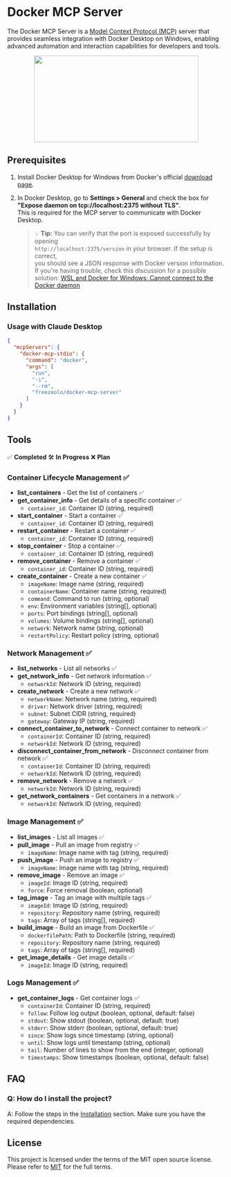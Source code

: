# Docker MCP Server

The Docker MCP Server is a [Model Context Protocol (MCP)](https://modelcontextprotocol.io/introduction)
server that provides seamless integration with Docker Desktop on Windows, enabling advanced
automation and interaction capabilities for developers and tools.

<div align="center">
  <a href="https://glama.ai/mcp/servers/@nideil/mcp-server-docker">
    <img width="380" height="200" src="https://glama.ai/mcp/servers/@nideil/mcp-server-docker/badge" />
  </a>
</div>

## Prerequisites

1. Install Docker Desktop for Windows from Docker's official [download page](https://docs.docker.com/desktop/setup/install/windows-install/).
2. In Docker Desktop, go to **Settings > General** and check the box for  
   **"Expose daemon on tcp://localhost:2375 without TLS"**.  
   This is required for the MCP server to communicate with Docker Desktop.

   > 💡 **Tip:** You can verify that the port is exposed successfully by opening  
   > `http://localhost:2375/version` in your browser. If the setup is correct,  
   > you should see a JSON response with Docker version information.
   > If you're having trouble, check this discussion for a possible solution:
   > [WSL and Docker for Windows: Cannot connect to the Docker daemon](https://forums.docker.com/t/wsl-and-docker-for-windows-cannot-connect-to-the-docker-daemon-at-tcp-localhost-2375-is-the-docker-daemon-running/63571/13)

## Installation

### Usage with Claude Desktop

```json
{
  "mcpServers": {
    "docker-mcp-stdio": {
      "command": "docker",
      "args": [
        "run",
        "-i",
        "--rm",
        "freezeolo/docker-mcp-server"
      ]
    }
  }
}
```


## Tools
✅ **Completed**  🛠️ **In Progress**  ❌ **Plan**  

### Container Lifecycle Management ✅
  - **list_containers** - Get the list of containers ✅
  - **get_container_info** - Get details of a specific container ✅
    - `container_id`: Container ID (string, required)
  - **start_container** - Start a container ✅
    - `container_id`: Container ID (string, required)
  - **restart_container** - Restart a container ✅
    - `container_id`: Container ID (string, required)
  - **stop_container** - Stop a container ✅
    - `container_id`: Container ID (string, required)
  - **remove_container** - Remove a container ✅
    - `container_id`: Container ID (string, required)
  - **create_container** - Create a new container ✅
    - `imageName`: Image name (string, required)
    - `containerName`: Container name (string, required)
    - `command`: Command to run (string, optional)
    - `env`: Environment variables (string[], optional)
    - `ports`: Port bindings (string[], optional)
    - `volumes`: Volume bindings (string[], optional)
    - `network`: Network name (string, optional)
    - `restartPolicy`: Restart policy (string, optional)

### Network Management ✅
  - **list_networks** - List all networks ✅
  - **get_network_info** - Get network information ✅
    - `networkId`: Network ID (string, required)
  - **create_network** - Create a new network ✅
    - `networkName`: Network name (string, required)
    - `driver`: Network driver (string, required)
    - `subnet`: Subnet CIDR (string, required)
    - `gateway`: Gateway IP (string, required)
  - **connect_container_to_network** - Connect container to network ✅
    - `containerId`: Container ID (string, required)
    - `networkId`: Network ID (string, required)
  - **disconnect_container_from_network** - Disconnect container from network ✅
    - `containerId`: Container ID (string, required)
    - `networkId`: Network ID (string, required)
  - **remove_network** - Remove a network ✅
    - `networkId`: Network ID (string, required)
  - **get_network_containers** - Get containers in a network ✅
    - `networkId`: Network ID (string, required)

### Image Management ✅
  - **list_images** - List all images ✅
  - **pull_image** - Pull an image from registry ✅
    - `imageName`: Image name with tag (string, required)
  - **push_image** - Push an image to registry ✅
    - `imageName`: Image name with tag (string, required)
  - **remove_image** - Remove an image ✅
    - `imageId`: Image ID (string, required)
    - `force`: Force removal (boolean, optional)
  - **tag_image** - Tag an image with multiple tags ✅
    - `imageId`: Image ID (string, required)
    - `repository`: Repository name (string, required)
    - `tags`: Array of tags (string[], required)
  - **build_image** - Build an image from Dockerfile ✅
    - `dockerfilePath`: Path to Dockerfile (string, required)
    - `repository`: Repository name (string, required)
    - `tags`: Array of tags (string[], required)
  - **get_image_details** - Get image details ✅
    - `imageId`: Image ID (string, required)
### Logs Management ✅
  - **get_container_logs** - Get container logs ✅
    - `containerId`: Container ID (string, required)
    - `follow`: Follow log output (boolean, optional, default: false)
    - `stdout`: Show stdout (boolean, optional, default: true)
    - `stderr`: Show stderr (boolean, optional, default: true)
    - `since`: Show logs since timestamp (string, optional)
    - `until`: Show logs until timestamp (string, optional)
    - `tail`: Number of lines to show from the end (integer, optional)
    - `timestamps`: Show timestamps (boolean, optional, default: false)
## FAQ

### Q: How do I install the project?
A: Follow the steps in the [Installation](#installation) section. Make sure you have the required dependencies.


## License

This project is licensed under the terms of the MIT open source license. Please refer to [MIT](./LICENSE) for the full terms.
